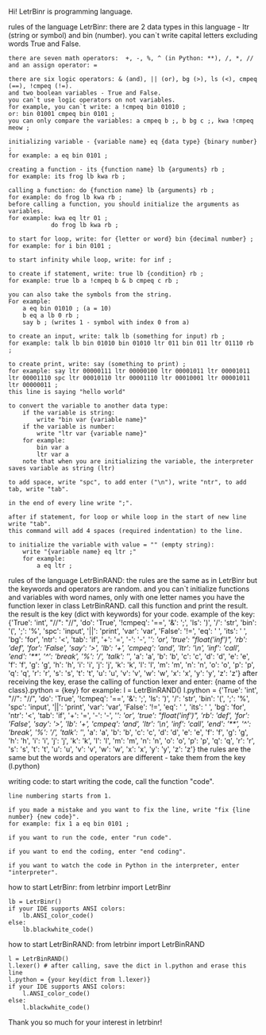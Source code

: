 Hi! LetrBinr is programming language. 

rules of the language LetrBinr:
    there are 2 data types in this language - ltr (string or symbol) and bin (number).
    you can`t write capital letters excluding words True and False.

    there are seven math operators:  +, -, %, ^ (in Python: **), /, *, //
    and an assign operator: =

    there are six logic operators: & (and), || (or), bg (>), ls (<), cmpeq (==), !cmpeq (!=).
    and two boolean variables - True and False.
    you can`t use logic operators on not variables. 
    for example, you can`t write: a !cmpeq bin 01010 ; 
    or: bin 01001 cmpeq bin 0101 ;
    you can only compare the variables: a cmpeq b ;, b bg c ;, kwa !cmpeq meow ;

    initializing variable - {variable name} eq {data type} {binary number} ;
    for example: a eq bin 0101 ;

    creating a function - its {function name} lb {arguments} rb ;
    for example: its frog lb kwa rb ;

    calling a function: do {function name} lb {arguments} rb ;
    for example: do frog lb kwa rb ;
    before calling a function, you should initialize the arguments as variables.
    for example: kwa eq ltr 01 ;
                do frog lb kwa rb ;

    to start for loop, write: for {letter or word} bin {decimal number} ;
    for example: for i bin 0101 ;

    to start infinity while loop, write: for inf ;

    to create if statement, write: true lb {condition} rb ;
    for example: true lb a !cmpeq b & b cmpeq c rb ;

    you can also take the symbols from the string. 
    For example:
        a eq bin 01010 ; (a = 10)
        b eq a lb 0 rb ;
        say b ; (writes 1 - symbol with index 0 from a)

    to create an input, write: talk lb (something for input) rb ;
    for example: talk lb bin 01010 bin 01010 ltr 011 bin 011 ltr 01110 rb ;

    to create print, write: say (something to print) ;
    for example: say ltr 00000111 ltr 00000100 ltr 00001011 ltr 00001011 ltr 00001110 spc ltr 00010110 ltr 00001110 ltr 00010001 ltr 00001011 ltr 00000011 ; 
    this line is saying "hello world"

    to convert the variable to another data type:
        if the variable is string:
            write "bin var {variable name}"
        if the variable is number:
            write "ltr var {variable name}"
        for example: 
            bin var a
            ltr var a
        note that when you are initializing the variable, the interpreter saves variable as string (ltr)

    to add space, write "spc", to add enter ("\n"), write "ntr", to add tab, write "tab".

    in the end of every line write ";".

    after if statement, for loop or while loop in the start of new line write "tab". 
    this command will add 4 spaces (required indentation) to the line.     

    to initialize the variable with value = "" (empty string):
        write "{variable name} eq ltr ;"
        for example:
            a eq ltr ; 

rules of the language LetrBinRAND:
    the rules are the same as in LetrBinr but the keywords and operators are random.
    and you can`t initialize functions and variables with word names, only with one letter names 
    you have the function lexer in class LetrBinRAND. call this function and print the result.
    the result is the key (dict with keywords) for your code.
    example of the key:
    {'True': 'int', "//": "//", 'do': 'True', '!cmpeq': '==', '&': ';', 'ls': ')', '/': 'str', 'bin': '(', ';': '%', 'spc': 'input', 
    '||': 'print', 'var': 'var', 'False': '!=', 'eq': ' ', 'its': '    ', 'bg': 'for', 'ntr': '<', 'tab': 'if', '+': '=', 
    '-': '-', '*': 'or', 'true': "float('inf')", 'rb': 'def', 'for': 'False', 'say': '>', 'lb': '+', 'cmpeq': 'and', 
    'ltr': '\n', 'inf': 'call', 'end': '**', '^': 'break', '%': '/', 'talk': '*', 'a': 'a', 'b': 'b', 'c': 'c', 'd': 'd', 
    'e': 'e', 'f': 'f', 'g': 'g', 'h': 'h', 'i': 'i', 'j': 'j', 'k': 'k', 'l': 'l', 'm': 'm', 'n': 'n', 'o': 'o', 'p': 'p', 
    'q': 'q', 'r': 'r', 's': 's', 't': 't', 'u': 'u', 'v': 'v', 'w': 'w', 'x': 'x', 'y': 'y', 'z': 'z'}
    after receiving the key, erase the calling of function lexer and enter:
        {name of the class}.python = {key}
        for example: 
            l = LetrBinRAND()
            l.python = {'True': 'int', "//": "//", 'do': 'True', '!cmpeq': '==', '&': ';', 'ls': ')', '/': 'str', 'bin': '(', ';': '%', 'spc': 'input', '||': 'print', 'var': 'var', 'False': '!=', 'eq': ' ', 'its': '    ', 'bg': 'for', 'ntr': '<', 'tab': 'if', '+': '=', '-': '-', '*': 'or', 'true': "float('inf')", 'rb': 'def', 'for': 'False', 'say': '>', 'lb': '+', 'cmpeq': 'and', 
            'ltr': '\n', 'inf': 'call', 'end': '**', '^': 'break', '%': '/', 'talk': '*', 'a': 'a', 'b': 'b', 'c': 'c', 'd': 'd', 
            'e': 'e', 'f': 'f', 'g': 'g', 'h': 'h', 'i': 'i', 'j': 'j', 'k': 'k', 'l': 'l', 'm': 'm', 'n': 'n', 'o': 'o', 'p': 'p', 
            'q': 'q', 'r': 'r', 's': 's', 't': 't', 'u': 'u', 'v': 'v', 'w': 'w', 'x': 'x', 'y': 'y', 'z': 'z'}
        the rules are the same but the words and operators are different - take them from the key (l.python)

writing code:
    to start writing the code, call the function "code".

    line numbering starts from 1.

    if you made a mistake and you want to fix the line, write "fix {line number} {new code}".
    for example: fix 1 a eq bin 0101 ;
    
    if you want to run the code, enter "run code".

    if you want to end the coding, enter "end coding".

    if you want to watch the code in Python in the interpreter, enter "interpreter".

how to start LetrBinr:
    from letrbinr import LetrBinr
    
    lb = LetrBinr()
    if your IDE supports ANSI colors:
        lb.ANSI_color_code()
    else:
        lb.blackwhite_code()

how to start LetrBinRAND:
    from letrbinr import LetrBinRAND

    l = LetrBinRAND()
    l.lexer() # after calling, save the dict in l.python and erase this line
    l.python = {your key(dict from l.lexer)}
    if your IDE supports ANSI colors:
        l.ANSI_color_code()
    else:
        l.blackwhite_code()

Thank you so much for your interest in letrbinr!